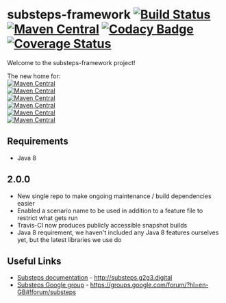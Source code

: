 substeps-framework [![Build Status](https://travis-ci.org/G2G3Digital/substeps-framework.svg)](https://travis-ci.org/G2G3Digital/substeps-framework)&nbsp;[![Maven Central](https://img.shields.io/maven-central/v/com.technophobia.substeps/substeps-framework/badge.png)](http://search.maven.org/#search%7Cga%7C1%7Cg%3Acom.technophobia.substeps)&nbsp;[![Codacy Badge](https://api.codacy.com/project/badge/grade/b9c947d2aabf4e72a00d63d60955fa3e)](https://www.codacy.com/app/beercan1989/substeps-framework)&nbsp;[![Coverage Status](https://coveralls.io/repos/beercan1989/substeps-framework/badge.svg?branch=master&service=github)](https://coveralls.io/github/beercan1989/substeps-framework?branch=master)
===================

Welcome to the substeps-framework project!

The new home for:  
[![Maven Central](https://img.shields.io/maven-central/v/com.technophobia.substeps/substeps-core-api.png?label=substeps-api)](https://maven-badges.herokuapp.com/maven-central/com.technophobia.substeps/substeps-core-api)  
 [![Maven Central](https://img.shields.io/maven-central/v/com.technophobia.substeps/substeps-core.png?label=substeps-core)](https://maven-badges.herokuapp.com/maven-central/com.technophobia.substeps/substeps-core)  
 [![Maven Central](https://img.shields.io/maven-central/v/com.technophobia.substeps/substeps-maven-plugin.png?label=substeps-maven-plugin)](https://maven-badges.herokuapp.com/maven-central/com.technophobia.substeps/substeps-maven-plugin)  
 [![Maven Central](https://img.shields.io/maven-central/v/com.technophobia.substeps/substeps-junit-runner.png?label=substeps-junit-runner)](https://maven-badges.herokuapp.com/maven-central/com.technophobia.substeps/substeps-junit-runner)  
 [![Maven Central](https://img.shields.io/maven-central/v/com.technophobia.substeps/substeps-ant-runner.png?label=substeps-ant-runner)](https://maven-badges.herokuapp.com/maven-central/com.technophobia.substeps/substeps-ant-runner)  
 [![Maven Central](https://img.shields.io/maven-central/v/com.technophobia.substeps/substeps-glossary-builder.png?label=substeps-glossary)](https://maven-badges.herokuapp.com/maven-central/com.technophobia.substeps/substeps-glossary-builder)

Requirements
------------
 * Java 8

2.0.0
-----
 * New single repo to make ongoing maintenance / build dependencies easier
 * Enabled a scenario name to be used in addition to a feature file to restrict what gets run
 * Travis-CI now produces publicly accessible snapshot builds
 * Java 8 requirement, we haven't included any Java 8 features ourselves yet, but the latest libraries we use do

Useful Links
------------
 * [Substeps documentation](http://substeps.g2g3.digital) - http://substeps.g2g3.digital
 * [Substeps Google group](https://groups.google.com/forum/?hl=en-GB#!forum/substeps) - https://groups.google.com/forum/?hl=en-GB#!forum/substeps
